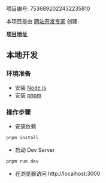 # 

项目编号: 7536892022432235810

本项目是由 [网站开发专家](https://space.coze.cn/) 创建.

[**项目地址**](https://space.coze.cn/task/7536892022432235810)

## 本地开发

### 环境准备

- 安装 [Node.js](https://nodejs.org/en)
- 安装 [pnpm](https://pnpm.io/installation)

### 操作步骤

- 安装依赖

```sh
pnpm install
```

- 启动 Dev Server

```sh
pnpm run dev
```

- 在浏览器访问 http://localhost:3000
